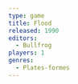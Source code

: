 ```yaml
---
type: game
title: Flood
released: 1990
editors: 
  - Bullfrog
players: 1
genres:
  - Plates-formes
---
```

